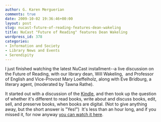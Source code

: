 ```yaml
---
author: G. Karen Merguerian
comments: true
date: 2009-10-02 19:36:46+00:00
layout: post
slug: nucast-future-of-reading-features-dean-wakeling
title: NuCast "Future of Reading" features Dean Wakeling
wordpress_id: 378
categories:
- Information and Society
- Library News and Events
- Serendipity
---
```


I just finished watching the latest NuCast installment--a live discussion on the Future of Reading, with our library dean, Will Wakeling,  and Professor of English and Vice-Provost Mary Loeffelholz, along with Eve Bridburg, a literary agent, (moderated by Tawna Rathe).

It started out with a discussion of the [Kindle](http://amzn.com/B00154JDAI), and then took up the question of whether it's different to read books, write about and discuss books, edit, sell, and preserve books, when books are digital. (Not to give anything away, but the short answer is "Yes!")  It's less than an hour long, and if you missed it, for now anyway [you can watch it here](http://www.northeastern.edu/news/multimedia/video.html?contentID=wxE2HZQgf0ir_LWg8nZ20A).
